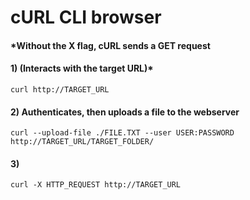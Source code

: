 # cURL CLI browser

#### *Without the X flag, cURL sends a GET request

#### 1)  (Interacts with the target URL)*

    curl http://TARGET_URL

#### 2) Authenticates, then uploads a file to the webserver

    curl --upload-file ./FILE.TXT --user USER:PASSWORD http://TARGET_URL/TARGET_FOLDER/ 

#### 3) 

    curl -X HTTP_REQUEST http://TARGET_URL
